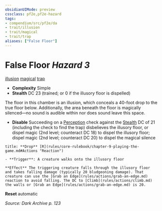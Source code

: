 ```yaml
---
obsidianUIMode: preview
cssclass: pf2e,pf2e-hazard
tags:
- compendium/src/pf2e/da
- trait/illusion
- trait/magical
- trait/trap
aliases: ["False Floor"]
---
```

# False Floor *Hazard 3*  
[illusion](illusion.md "Illusion School Trait")  [magical](magical.md "Magical Item Trait")  [trap](trap.md "Trap Hazard Trait")  

- **Complexity** Simple
- **Stealth** DC 23 (trained; or 0 if the illusory floor is dispelled)  

The floor in this chamber is an illusion, which conceals a 40-foot drop to the true floor below. Additionally, the area beneath the floor is magically silenced—no sound is audible within nor does sound leave this space.

- **Disable** Succeeding on a [Perception](skills.md#Perception) check against the [Stealth](skills.md#Stealth) DC of 21 (including the check to find the trap) disbelieves the illusory floor, or dispel magic (2nd level; counteract DC 18) to dispel the illusory floor; dispel magic (2nd level; counteract DC 20) to dispel the magical silence  

```ad-embed-ability
title: **Drop** [R](rules/core-rulebook/chapter-9-playing-the-game.md#Actions "Reaction")

- **Trigger**: A creature walks onto the illusory floor

**Effect** The triggering creature falls through the illusory floor and takes falling damage (typically 20 bludgeoning damage). That creature can use the [Grab an Edge](rules/actions/grab-an-edge.md) reaction to avoid falling. The DC to [Climb](rules/actions/climb.md) the walls or [Grab an Edge](rules/actions/grab-an-edge.md) is 20.
```

**Reset** automatic  

*Source: Dark Archive p. 123*